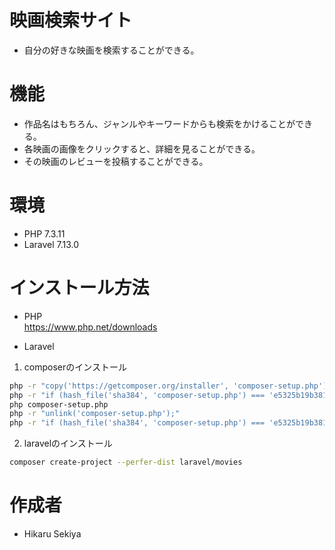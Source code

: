 
# 映画検索サイト
 
 * 自分の好きな映画を検索することができる。
 
# 機能
 * 作品名はもちろん、ジャンルやキーワードからも検索をかけることができる。  
 * 各映画の画像をクリックすると、詳細を見ることができる。  
 * その映画のレビューを投稿することができる。  
 
# 環境
* PHP 7.3.11 
* Laravel 7.13.0

 
# インストール方法
 * PHP  
 https://www.php.net/downloads
 
 * Laravel
 1. composerのインストール
```bash
php -r "copy('https://getcomposer.org/installer', 'composer-setup.php');"
php -r "if (hash_file('sha384', 'composer-setup.php') === 'e5325b19b381bfd88ce90a5ddb7823406b2a38cff6bb704b0acc289a09c8128d4a8ce2bbafcd1fcbdc38666422fe2806') { echo 'Installer verified'; } else { echo 'Installer corrupt'; unlink('composer-setup.php'); } echo PHP_EOL;"
php composer-setup.php
php -r "unlink('composer-setup.php');"
php -r "if (hash_file('sha384', 'composer-setup.php') === 'e5325b19b381bfd88ce90a5ddb7823406b2a38cff6bb704b0acc289a09c8128d4a8ce2bbafcd1fcbdc38666422fe2806') { echo 'Installer verified'; } else { echo 'Installer corrupt'; unlink('composer-setup.php'); } echo PHP_EOL;"　
```

2. laravelのインストール
```bash
composer create-project --perfer-dist laravel/movies
```

# 作成者　
* Hikaru Sekiya



 
